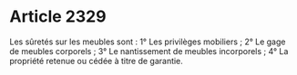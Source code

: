# Article 2329

Les sûretés sur les meubles sont : 1° Les privilèges mobiliers ; 2° Le gage de meubles corporels ; 3° Le nantissement de meubles incorporels ; 4° La propriété retenue ou cédée à titre de garantie.